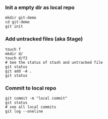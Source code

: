 ### Init a empty dir as local repo

```
mkdir git-demo
cd git-demo
git init
```


### Add untracked files (aka Stage)
```
touch f
mkdir d/
touch d/f2
# See the status of stash and untracked file
git status
git add -A .
git status
```

### Commit to local repo
```
git commit -m "local commit"
git status
# see all local commits
git log --oneline
```
